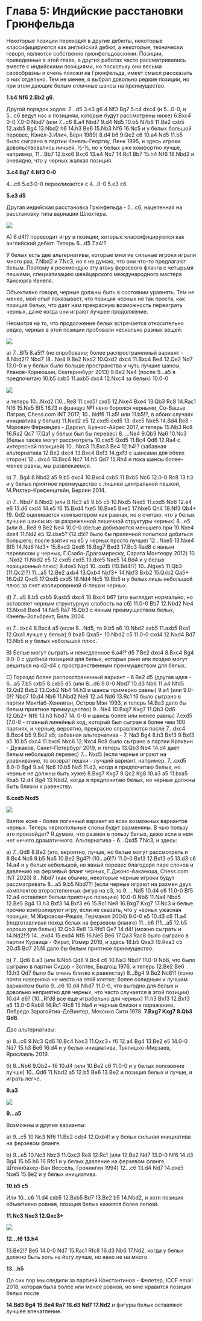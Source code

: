 # Глава 5: Индийские расстановки Грюнфельда

Некоторые позиции переходят в другие дебюты, некоторые классифицируются как английский дебют, а некоторые, технически говоря, являются собственно грюнфельдовскими. Позиции, приведенные в этой главе, в других работах часто рассматривались вместе с индийскими позициями, но поскольку они весьма своеобразны и очень похожи на Грюнфельда, имеет смысл рассказать о них отдельно. Тем не менее, я выбрал довольно редкие позиции, но при этом дающие белым отличные шансы на преимущество.

**1.b4 Nf6 2.Bb2 g6**.

Другой порядок ходов: 2...d5 3.e3 g6 4.Nf3 Bg7 5.c4 dxc4 (и 5...0-0, и 5...c6 ведут нас к позициям, которые будут рассмотрены ниже) 6.Bxc4 0-0 7.0-0 Nbd7 (или 7...c6 8.a4 Nbd7 9.d4 Nd5 10.b5 N7b6 11.Be2 cxb5 12.axb5 Bg4 13.Nbd2 h6 14.h3 Be6 15.Nb3 Nf6 16.Nc5 и у белых большой перевес, Кэнел-З.Илич, Бёрн 1989) 8.d4 b6 9.Qe2 c6 10.a4 Nd5 11.b5 было сыграно в партии Кэнель-Георгиу, Ленк 1995, и здесь игроки довольствовались ничьей, ½-½, но у белых уже комфортно лучше, например, 11...Bb7 12.bxc6 Bxc6 13.e4 Nc7 14.Rc1 Bb7 15.h4 Nf6 16.Nbd2 и очевидно, что у черных жалкая позиция.

**3.c4 Bg7 4.Nf3 0-0**

4...c6 5.e3 0-0 перекликается с 4...0-0 5.e3 c6.

**5.e3 d5**

Другая индийская расстановка Грюнфельда - 5...c6, нацеленная на расстановку типа вариации Шлехтера.

![](pics/pic-5-1.png)

A) 6.d4!? переводит игру в позиции, которые классифицируются как английский дебют. Теперь 6...d5 7.a4!?

У белых есть две альтернативы, которые многие сильные игроки играли много раз, 7.Nbd2 и 7.Nc3, но я не думаю, что они что-то предлагают белым. Поэтому я рекомендую эту атаку ферзевого фланга с четырьмя пешками, специализацию швейцарского международного мастера Хансюрга Кенеля.

Объективно говоря, черные должны быть в состоянии уравнять. Тем не менее, мой опыт показывает, что позиция черных не так проста, как позиция белых, что дает нам прекрасную возможность переиграть черных, даже когда они играют лучшее продолжение.

Несмотря на то, что продолжение белых встречается относительно редко, черные в этой позиции пробовали несколько разных вещей:

![](pics/pic-5-2.png)

a) 7...Bf5 8.a5!? (не опробовано; более распространенный вариант - 8.Nbd2!? Nbd7 (8...Ne4 9.Be2 Nxd2 10.Qxd2 dxc4 11.Bxc4 Be4 12.Qe2 Nd7 13.0-0 и у белых было больше пространства и чуть лучшие шансы, Уланов-Корнюшин, Екатеринбург 2013) 9.Be2 Ne4 (после 9...a5 я предпочитаю 10.b5 cxb5 11.axb5 dxc4 12.Nxc4 за белых) 10.0-0

![](pics/pic-5-3.png)

и теперь 10...Nxd2 (10...Re8 11.cxd5! cxd5 12.Nxe4 Bxe4 13.Qb3 Rc8 14.Rac1 Nf6 15.Ne5 Bf5 16.f3 и француз №1 явно боролся черными, Со-Вашье Лаграв, Chess.com INT 2017; 10...Ndf6 11.a5! или 11.b5!?, в обоих случаях инициатива у белых) 11.Nxd2 e5 12.cxd5 cxd5 13. dxe5 Nxe5 14.Bd4 Re8 - Морович Фернандез - Дарсил, Буэнос-Айрес 2017, и теперь 15.Nb3 Rc8 16.Ra2 Qc7 17.Qa1 у белых был бы перевес) 8. ...Ne4 9.Qb3 Na6 10.Nc3 (белые также могут рассмотреть 10.cxd5 Qxd5 11.Bc4 Qd6 12.Ra4 с интересной позицией) 10...Nxc3 11.Bxc3 Be4 12.h4!? (забавная альтернатива 12.Be2 dxc4 13.Bxc4 Bxf3 14.gxf3 с шансами для обеих сторон) 12...dxc4 13.Bxc4 Nc7 14.h5 Qd7 15.Rh4 и пока шансы более-менее равны, мы развлекаемся.

b) 7...Bg4 8.Nbd2 a5 9.b5 dxc4 10.Bxc4 cxb5 11.Bxb5 Nc6 12.0-0 Rc8 13.h3 и у белых приятное преимущество с лишней центральной пешкой, М.Рихтер-Крефенштейн, Берлин 2014.

c) 7...Nbd7 8.Nbd2 (или 8.Nc3 a5 9.b5 c5 10.Nxd5 Nxd5 11.cxd5 Nb6 12.e4 e6 13.d6 cxd4 14.e5 f6 15.Bxd4 fxe5 16.Bxe5 Bxe5 17.Nxe5 Qh4 18.Nf3 Qb4+ 19. Qd2 оценивается компьютером как равная, но я считаю, что у белых лучшие шансы из-за разреженной пешечной структуры черных) 8...e5 (или 8...Re8 9.Be2 Ne4 10.0-0 (белые добиваются меньшего при 10.Nxe4 dxe4 11.Nd2 e5 12.dxe5? (12.d5!? было бы приличной попыткой добиться большего; после взятия на e5 у черных просто лучше) 12...Nxe5 13.Nxe4 Bf5 14.Nd6 Nd3+ 15.Bxd3 Qxd6 16.Bxg7 Bxd3 17.Bc3 Rad8 с явным перевесом у черных, Г.Сзабо-Драгомиреску, Сарата Монтеору 2012) 10. ..Nxd2 11.Nxd2 e5 12.cxd5 cxd5 13.dxe5 Nxe5 14.Bd4 и у белых позиционный плюс) 9.dxe5 Ng4 10. cxd5 (10.Bd4!?) 10...Ngxe5 11.Qb3 (11.Qc2!?) 11...a5 12.Be2 axb4 13.Qxb4 Nxf3+ 14.Nxf3 Bxb2 15.Qxb2 Qa5+ 16.Qd2 Qxd5 17.Qxd5 cxd5 18.Nd4 Nc5 19.Bb5 и у белых лишь небольшой плюс за счет изолированной d-пешки черных.

d) 7...a5 8.b5 cxb5 9.axb5 dxc4 10.Bxc4 b6? (это выглядит нормально, но оставляет черным структурную слабость на c6) 11.0-0 Bb7 12.Nbd2 Ne4 13.Nxe4 Bxe4 14.Ne5 Ra7 15.Qb3 с явным преимуществом белых, Кэнель-Зольбрехт, Биль 2004.

e) 7...dxc4 8.Bxc4 a5 (если 8...Nd5, то 9.b5 a6 10.Nbd2 axb5 11.axb5 Rxa1 12.Qxa1 лучше у белых) 9.bxa5 Qxa5+ 10.Nbd2 c5 11.0-0 cxd4 12.Nxd4 Bd7 13.Nb5 и у белых небольшой плюс.

B) Белые могут сыграть и немедленное 6.a4!? d5 7.Be2 dxc4 8.Bxc4 Bg4 9.0-0 с удобной позицией для белых, которые рано или поздно могут решиться на d2-d4 с пространственным преимуществом для белых.

C) Гораздо более распространенный вариант - 6.Be2 d5 (другая идея - 6...a5 7.b5 cxb5 8.cxb5 d5 (или 8...d6 9.0-0 Nbd7 10.d3 Nb6 11.a4 Nfd5 12.Qd2 Bxb2 13.Qxb2 Nb4 14.h3 и шансы примерно равны) 9.a4 (или 9.0-0!? Nbd7 10.d4 Nb6 11.Nbd2 Ne8 12.a4 Nd6 13.Rc1 f6 было сыграно в партии МакНаб-Хенниган, Остров Мэн 1993, и теперь 14.Ba3 дало бы белым приятное преимущество) 9...Ne4 10.Bxg7 Kxg7 11.Qb3 Qd6 12.Qb2+ Nf6 13.h3 Nbd7 14. 0-0 и шансы более или менее равны) 7.cxd5 (7.0-0 - главный линейный ход, который был сыгран в более чем 100 партиях, и черные, вероятно, прекрасно справляются после 7...dxc4 8.Bxc4 b5 9.Be2 a5; забавная альтернатива - 7. Na3 Bg4 8.h3 Bxf3 9.Bxf3 a5 10.b5 dxc4 11.bxc6 Nxc6 12.Nxc4 Rc8 было сыграно в партии Кряквин - Дужаков, Санкт-Петербург 2019, и теперь 13.Qb3 Nb4 14.d4 дает белым небольшой перевес) 7... Nxd5 (если черные играют на уравнивание, то возврат пешки - лучший вариант, например, 7...cxd5 8.0-0 Bg4 9.a4 Nc6 10.b5 Na5 11.d3, когда я предпочитаю белых, но черные не должны быть хуже) 8.Bxg7 Kxg7 9.Qc2 Kg8 10.a3 a5 11.bxa5 Rxa5 12.d4 Bg4 13.Nbd2, когда я предпочитаю белых, но черные должны быть близки к равенству.

**6.cxd5 Nxd5**

![](pics/pic-5-4.png)

Взятие коня - более логичный вариант из всех возможных вариантов черных. Теперь чернопольные слоны будут разменяны. В чью пользу это произойдет? Я думаю, что размен в пользу белых, даже если в нем нет ничего драматичного.
Альтернатива - 6...Qxd5 7.Nc3, и здесь:

a) 7...Qd8 8.Be2 (это, вероятно, лучше, но белые могут рассмотреть и 8.Bc4 Nc6 9.b5 Na5 10.Be2 Bg4?! (10...a6!?) 11.0-0 Bxf3 12.Bxf3 e5 13.d3 c6 14.a4 и у белых небольшой, но явный перевес благодаря паре слонов и давлению на ферзевый фланг черных, Г.Джонс-Ааканкша, Chess.com INT 2020) 8...Nbd7 (как обычно, некоторые черные игроки будут рассматривать 8...a5 9.b5 Nbd7?! (если черные играют на размен двух комплектов второстепенных фигур на с3, то 9. ...Nd5 10.d4 c6 11.0-0 Bf5 12.a4 оставляет белым приятную позицию) 10.0-0 Nb6 11.Na4 Nbd5 12.Be5 Bg4 13.h3 Bxf3 14.Bxf3 e6 15.Rc1 Ne8 16.Bxg7 Kxg7 17.Nc3 и белые прочно контролируют игру, если не сказать, что у черных ужасная позиция, М.Жировски-Решке, Германия 2004) 9.0-0 e5 10.d3 c6 11.a4 (подготавливая поход белых на ферзевом фланге) 11...b6 (11...a5 12.b5 хорошо для белых) 12.Qb3 Re8 13.Rfd1 Qe7 14.d4! (можно сыграть и 14.Nd2!?) 14...exd4 15.exd4 Nf8 16.Ne5 Be6 17.Qa3 Rac8 было сыграно в партии Кураица - Фират, Измир 2016, и здесь 18.b5 Qxa3 19.Rxa3 c5 20.d5 Bd7 21.f4 дало бы белым приятное преимущество.

b) 7...Qd6 8.a3 (или 8.Nb5 Qd8 9.Bc4 c6 10.Na3 Nbd7 11.0-0 Nb6, что было сыграно в партии Сидор - Золтек, Быдгощ 1976, и теперь 12.Be2 Be6 13.h3 Qd7 было бы очень близко к равенству) 8...Bg4 9.Be2 Nc6?! (коню почти наверняка не место на этой клетке; более солидным и лучшим вариантом было 9...c6 10.d4 Nbd7 11.0-0, что выгодно для белых и довольно неприятно для черных, что часто случается в этой позиции) 10.d4 e6? (10...Rfd8 все еще играбельно для черных) 11.h3 Bxf3 12.Bxf3 a6 13.0-0 Rab8 14.Rc1 Rfc8 15.Na4 и черные близки к поражению, Лебредо Зарагойтиа-ДеВинтер, Мексико Сити 1978.
**7.Bxg7 Kxg7 8.Qb3 Qd6**.

Две альтернативы:

a) 8...c6 9.Nc3 Qd6 10.Bc4 Nxc3 11.Qxc3+ f6 12.a4 Bg4 13.Be2 e5 14.0-0 Nd7 15.h3 Be6 16.d4 и у белых инициатива, Тряпишко-Мирзаев, Ярославль 2019.

б) 8...Nb6 9.Qb2+ f6 10.d4 (или 10.Be2 c6 11.0-0 и у белых положение лучше) 10...Qd6 11.Nbd2 a5 12.b5 Be6 13.Be2 и позиция белых и лучше, и играть легче.

**9.a3**

![](pics/pic-5-5.png)

**9...a5**

Возможны и другие варианты:

a) 9...c5 10.Nc3 Nf6 11.Be2 cxb4 12.Qxb4! и у белых сильная инициатива на ферзевом фланге.

b) 9...e5 10.Nc3 Nxc3 11.Qxc3 Re8 12.Rc1 (или 12.Be2 Nd7 13.0-0 Nf6 14.d3 Bg4 15.b5 h6 16.Rfc1 и у белых давление на ферзевом фланге, Штейнбахер-Ван Вессель, Гронинген 1994) 12...c6 13.d4 Nd7 14.dxe5 Nxe5 15.Be2 и у белых инициатива.

**10.b5 c5**

Или 10...c6 11.d4 cxb5 12.Bxb5 Bd7 13.Be2 b5 14.Nbd2, и хотя позиция объективно ровная, позиция белых кажется более легкой.

**11.Nc3 Nxc3 12.Qxc3+**

![](pics/pic-5-6.png)

**12...f6 13.h4**

13.Be2!? Be6 14.0-0 Nd7 15.Rac1 Rfc8 16.d3 Nb6 17.Nd2, когда у белых должно быть хоть на йоту лучше, но явно не на много.

**13...h5**

До сих пор мы следили за партией Константинов - Фелетер, ICCF email 2018, которая была более или менее ровной, но мне нравится позиция белых после

**14.Bd3 Bg4 15.Be4 Ra7 16.d3 Nd7 17.Nd2** и фигуры белых оставляют лучшее впечатление.
